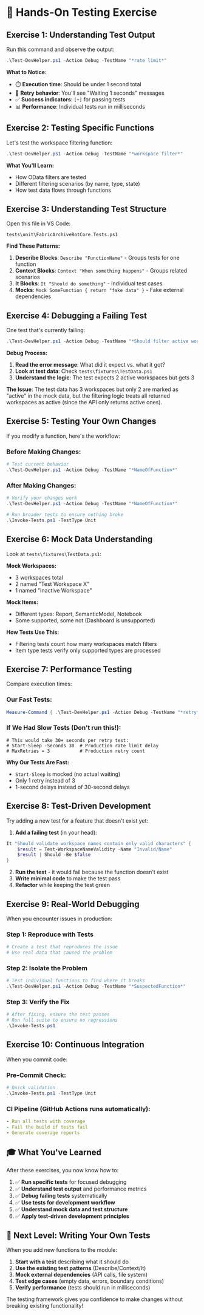 # 🎯 **Hands-On Testing Exercise**

## **Exercise 1: Understanding Test Output**

Run this command and observe the output:

```powershell
.\Test-DevHelper.ps1 -Action Debug -TestName "*rate limit*"
```

**What to Notice:**

- ⏱️ **Execution time**: Should be under 1 second total
- 🔄 **Retry behavior**: You'll see "Waiting 1 seconds" messages
- ✅ **Success indicators**: `[+]` for passing tests
- 📊 **Performance**: Individual tests run in milliseconds

## **Exercise 2: Testing Specific Functions**

Let's test the workspace filtering function:

```powershell
.\Test-DevHelper.ps1 -Action Debug -TestName "*workspace filter*"
```

**What You'll Learn:**

- How OData filters are tested
- Different filtering scenarios (by name, type, state)
- How test data flows through functions

## **Exercise 3: Understanding Test Structure**

Open this file in VS Code:

```
tests\unit\FabricArchiveBotCore.Tests.ps1
```

**Find These Patterns:**

1. **Describe Blocks**: `Describe "FunctionName"` - Groups tests for one function
2. **Context Blocks**: `Context "When something happens"` - Groups related scenarios
3. **It Blocks**: `It "Should do something"` - Individual test cases
4. **Mocks**: `Mock SomeFunction { return "fake data" }` - Fake external dependencies

## **Exercise 4: Debugging a Failing Test**

One test that's currently failing:

```powershell
.\Test-DevHelper.ps1 -Action Debug -TestName "*Should filter active workspaces correctly*"
```

**Debug Process:**

1. **Read the error message**: What did it expect vs. what it got?
2. **Look at test data**: Check `tests\fixtures\TestData.ps1`
3. **Understand the logic**: The test expects 2 active workspaces but gets 3

**The Issue**: The test data has 3 workspaces but only 2 are marked as "active" in the mock data, but the filtering logic treats all returned workspaces as active (since the API only returns active ones).

## **Exercise 5: Testing Your Own Changes**

If you modify a function, here's the workflow:

### **Before Making Changes:**

```powershell
# Test current behavior
.\Test-DevHelper.ps1 -Action Debug -TestName "*NameOfFunction*"
```

### **After Making Changes:**

```powershell
# Verify your changes work
.\Test-DevHelper.ps1 -Action Debug -TestName "*NameOfFunction*"

# Run broader tests to ensure nothing broke
.\Invoke-Tests.ps1 -TestType Unit
```

## **Exercise 6: Mock Data Understanding**

Look at `tests\fixtures\TestData.ps1`:

**Mock Workspaces:**

- 3 workspaces total
- 2 named "Test Workspace X"
- 1 named "Inactive Workspace"

**Mock Items:**

- Different types: Report, SemanticModel, Notebook
- Some supported, some not (Dashboard is unsupported)

**How Tests Use This:**

- Filtering tests count how many workspaces match filters
- Item type tests verify only supported types are processed

## **Exercise 7: Performance Testing**

Compare execution times:

### **Our Fast Tests:**

```powershell
Measure-Command { .\Test-DevHelper.ps1 -Action Debug -TestName "*retry*" }
```

### **If We Had Slow Tests (Don't run this!):**

```
# This would take 30+ seconds per retry test:
# Start-Sleep -Seconds 30  # Production rate limit delay
# MaxRetries = 3           # Production retry count
```

**Why Our Tests Are Fast:**

- `Start-Sleep` is mocked (no actual waiting)
- Only 1 retry instead of 3
- 1-second delays instead of 30-second delays

## **Exercise 8: Test-Driven Development**

Try adding a new test for a feature that doesn't exist yet:

1. **Add a failing test** (in your head):

```powershell
It "Should validate workspace names contain only valid characters" {
    $result = Test-WorkspaceNameValidity -Name "Invalid/Name"
    $result | Should -Be $false
}
```

2. **Run the test** - it would fail because the function doesn't exist
3. **Write minimal code** to make the test pass
4. **Refactor** while keeping the test green

## **Exercise 9: Real-World Debugging**

When you encounter issues in production:

### **Step 1: Reproduce with Tests**

```powershell
# Create a test that reproduces the issue
# Use real data that caused the problem
```

### **Step 2: Isolate the Problem**

```powershell
# Test individual functions to find where it breaks
.\Test-DevHelper.ps1 -Action Debug -TestName "*SuspectedFunction*"
```

### **Step 3: Verify the Fix**

```powershell
# After fixing, ensure the test passes
# Run full suite to ensure no regressions
.\Invoke-Tests.ps1
```

## **Exercise 10: Continuous Integration**

When you commit code:

### **Pre-Commit Check:**

```powershell
# Quick validation
.\Invoke-Tests.ps1 -TestType Unit
```

### **CI Pipeline** (GitHub Actions runs automatically):

```yaml
- Run all tests with coverage
- Fail the build if tests fail
- Generate coverage reports
```

## **🎓 What You've Learned**

After these exercises, you now know how to:

1. ✅ **Run specific tests** for focused debugging
2. ✅ **Understand test output** and performance metrics
3. ✅ **Debug failing tests** systematically
4. ✅ **Use tests for development workflow**
5. ✅ **Understand mock data and test structure**
6. ✅ **Apply test-driven development principles**

## **🚀 Next Level: Writing Your Own Tests**

When you add new functions to the module:

1. **Start with a test** describing what it should do
2. **Use the existing test patterns** (Describe/Context/It)
3. **Mock external dependencies** (API calls, file system)
4. **Test edge cases** (empty data, errors, boundary conditions)
5. **Verify performance** (tests should run in milliseconds)

The testing framework gives you confidence to make changes without breaking existing functionality!
